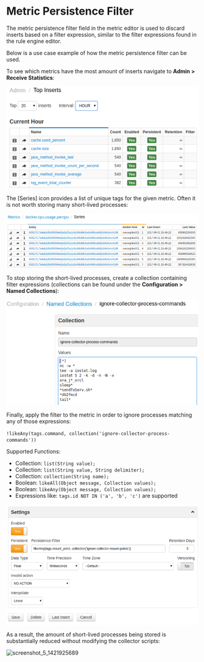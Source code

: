 # Metric Persistence Filter


The metric persistence filter field in the metric editor is used to discard
inserts based on a filter expression, similar to the filter expressions
found in the rule engine editor.

Below is a use case example of how the metric persistence filter can be
used.

To see which metrics have the most amount of inserts navigate to **Admin > Receive Statistics**:

![](images/top_hourly_metrics.png "top_hourly_metrics")

The [Series] icon provides a list of unique tags for the given metric. Often it is not worth storing many short-lived processes:

![](images/series.png)

To stop storing the short-lived processes, create a collection
containing filter expressions (collections can be found under the **Configuration > Named Collections**):

![](images/names_collections_new.png "names_collections")

Finally, apply the filter to the metric in order to ignore processes
matching any of those expressions:

`!likeAny(tags.command, collection('ignore-collector-process-commands'))`

Supported Functions:

-   Collection: `list(String value);`
-   Collection: `list(String value, String delimiter);`
-   Collection: `collection(String name);`
-   Boolean: `likeAll(Object message, Collection values);`
-   Boolean: `likeAny(Object message, Collection values);`
-   Expressions like: `tags.id NOT IN ('a', 'b', 'c')` are supported

![](images/disk_used.png "screenshot_4_1421925441")

As a result, the amount of short-lived processes being stored is
substantially reduced without modifying the collector scripts:

![](images/screenshot_5_1421925689.png "screenshot_5_1421925689")
